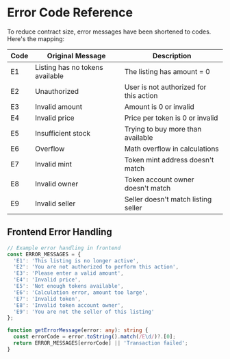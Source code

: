 # Error Code Reference

To reduce contract size, error messages have been shortened to codes. Here's the mapping:

| Code | Original Message | Description |
|------|-----------------|-------------|
| E1   | Listing has no tokens available | The listing has amount = 0 |
| E2   | Unauthorized | User is not authorized for this action |
| E3   | Invalid amount | Amount is 0 or invalid |
| E4   | Invalid price | Price per token is 0 or invalid |
| E5   | Insufficient stock | Trying to buy more than available |
| E6   | Overflow | Math overflow in calculations |
| E7   | Invalid mint | Token mint address doesn't match |
| E8   | Invalid owner | Token account owner doesn't match |
| E9   | Invalid seller | Seller doesn't match listing seller |

## Frontend Error Handling

```typescript
// Example error handling in frontend
const ERROR_MESSAGES = {
  'E1': 'This listing is no longer active',
  'E2': 'You are not authorized to perform this action',
  'E3': 'Please enter a valid amount',
  'E4': 'Invalid price',
  'E5': 'Not enough tokens available',
  'E6': 'Calculation error, amount too large',
  'E7': 'Invalid token',
  'E8': 'Invalid token account owner',
  'E9': 'You are not the seller of this listing'
};

function getErrorMessage(error: any): string {
  const errorCode = error.toString().match(/E\d/)?.[0];
  return ERROR_MESSAGES[errorCode] || 'Transaction failed';
}
```